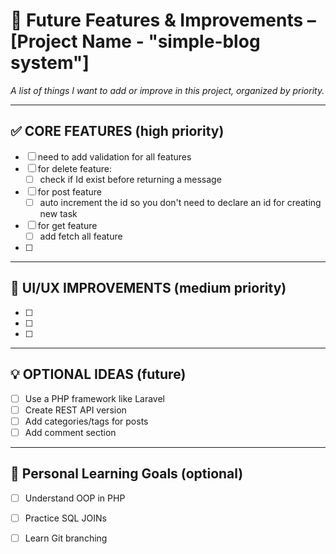 # 🔮 Future Features & Improvements – [Project Name - "simple-blog system"]

_A list of things I want to add or improve in this project, organized by priority._

---

## ✅ CORE FEATURES (high priority)
- [ ] need to add validation for all features 
- [ ] for delete feature:
  - [ ] check if Id exist before returning a message
- [ ] for post feature
  - [ ] auto increment the id so you don't need to declare an id for creating new task
- [ ] for get feature
  - [ ] add fetch all feature
- [ ] 

---

## 🎨 UI/UX IMPROVEMENTS (medium priority)
- [ ] 
- [ ] 
- [ ] 

---

## 💡 OPTIONAL IDEAS (future)
- [ ] Use a PHP framework like Laravel
- [ ] Create REST API version
- [ ] Add categories/tags for posts
- [ ] Add comment section

---

## 🧠 Personal Learning Goals (optional)
- [ ] Understand OOP in PHP
- [ ] Practice SQL JOINs
- [ ] Learn Git branching

